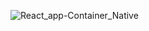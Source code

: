 ![React_app-Container_Native](https://github.com/user-attachments/assets/1af56eab-b114-48d8-a930-d26c971b8ba1)
